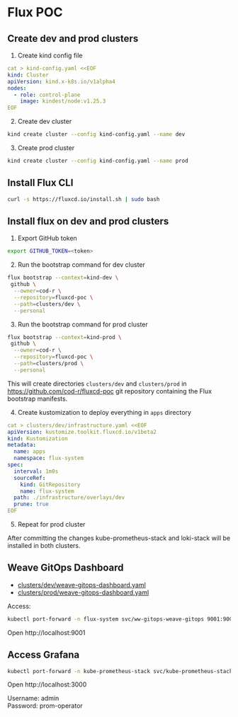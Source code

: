 # Flux POC

## Create dev and prod clusters
1. Create kind config file
```yaml
cat > kind-config.yaml <<EOF
kind: Cluster
apiVersion: kind.x-k8s.io/v1alpha4
nodes:
  - role: control-plane
    image: kindest/node:v1.25.3
EOF
```
2. Create dev cluster
```sh
kind create cluster --config kind-config.yaml --name dev
```
3. Create prod cluster
```sh
kind create cluster --config kind-config.yaml --name prod
```

## Install Flux CLI
```sh
curl -s https://fluxcd.io/install.sh | sudo bash
```

## Install flux on dev and prod clusters
1. Export GitHub token
```sh
export GITHUB_TOKEN=<token>
```

2. Run the bootstrap command for dev cluster
```sh
flux bootstrap --context=kind-dev \
 github \
  --owner=cod-r \
  --repository=fluxcd-poc \
  --path=clusters/dev \
  --personal
```

3. Run the bootstrap command for prod cluster
```sh
flux bootstrap --context=kind-prod \
 github \
  --owner=cod-r \
  --repository=fluxcd-poc \
  --path=clusters/prod \
  --personal
```
This will create directories `clusters/dev` and `clusters/prod` in https://github.com/cod-r/fluxcd-poc git repository containing the Flux bootstrap manifests.

4. Create kustomization to deploy everything in `apps` directory
```yaml
cat > clusters/dev/infrastructure.yaml <<EOF
apiVersion: kustomize.toolkit.fluxcd.io/v1beta2
kind: Kustomization
metadata:
  name: apps
  namespace: flux-system
spec:
  interval: 1m0s
  sourceRef:
    kind: GitRepository
    name: flux-system
  path: ./infrastructure/overlays/dev
  prune: true
EOF
```
5. Repeat for prod cluster

After committing the changes kube-prometheus-stack and loki-stack will be installed in both clusters.

## Weave GitOps Dashboard
- [clusters/dev/weave-gitops-dashboard.yaml](/clusters/dev/weave-gitops-dashboard.yaml)
- [clusters/prod/weave-gitops-dashboard.yaml](/clusters/prod/weave-gitops-dashboard.yaml)

Access:
```sh
kubectl port-forward -n flux-system svc/ww-gitops-weave-gitops 9001:9001
```
Open http://localhost:9001

## Access Grafana
```sh
kubectl port-forward -n kube-prometheus-stack svc/kube-prometheus-stack-grafana 3000:80
```
Open http://localhost:3000

Username: admin  
Password: prom-operator